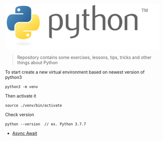 ![Alt text](./python-logo-generic.svg "Python")


> Repository contains some exercises, lessons, tips, tricks and other things 
> about Python

To start create a new virtual environment based on newest version of python3
```shell
python3 -m venv
```
Then activate it
```shell
source ./venv/bin/activate
```
Check version
```shell
python --version  // ex. Python 3.7.7
```

* [Async Await](AsyncAwait)